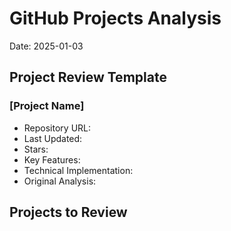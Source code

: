 # GitHub Projects Analysis
Date: 2025-01-03

## Project Review Template
### [Project Name]
- Repository URL:
- Last Updated:
- Stars:
- Key Features:
- Technical Implementation:
- Original Analysis:

## Projects to Review
